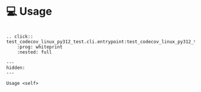 <!--
SPDX-FileCopyrightText: © 2024 Romain Brault <mail@romainbrault.com>

SPDX-License-Identifier: CC0-1.0
-->

# 💻 Usage

```{eval-rst}

.. click:: test_codecov_linux_py312_test.cli.entrypoint:test_codecov_linux_py312_test
    :prog: whiteprint
    :nested: full
```

```{toctree}
---
hidden:
---

Usage <self>
```
